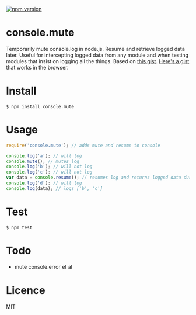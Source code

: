 [![npm version](https://badge.fury.io/js/console.mute.svg)](https://badge.fury.io/js/console.mute)

# console.mute
Temporarily mute console.log in node.js. Resume and retrieve logged data later. Useful for intercepting logged data from any module and when testing modules that insist on logging all the things. Based on [this gist](https://gist.github.com/pguillory/729616#file-gistfile1-js-L8). [Here's a gist](https://gist.github.com/karlpokus/473de03f769f39796d44d3014c979719) that works in the browser.

# Install
```
$ npm install console.mute
```

# Usage
```javascript
require('console.mute'); // adds mute and resume to console

console.log('a'); // will log
console.mute(); // mutes log
console.log('b'); // will not log
console.log('c'); // will not log
var data = console.resume(); // resumes log and returns logged data during mute
console.log('d'); // will log
console.log(data); // logs ['b', 'c']
```

# Test
```
$ npm test
```

# Todo
- mute console.error et al

# Licence
MIT
